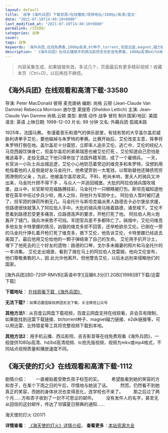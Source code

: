 ```yaml
---
layout: default
title: '战争《海外兵团》下载资源/在线播放/视频地址/1080p/高清/蓝光'
date: "2021-07-10T14:40:10+0800"
last_modified_at: "2021-07-10T14:40:10+0800"
permalink: /33580/
categories: 战争
cover:
tags: 战争
keywords: '海外兵团,在线免费看,1080p高清,bt种子,torrent,百度云盘,magnet,磁力链,迅雷下载资源'
description: '《海外兵团》在线云播放手机西瓜影院吉吉影音免费看，1080p高清bd/hd未删减完整版和tc抢先枪版，mkv/mp4格式，附带bt/torrent种子、magnet/磁力链、百度云盘、网盘资源迅雷下载链接'
---
```


>内容采集生成，如果链接失效，多试几个，页面最后有更多精彩视频！收藏本页（Ctrl+D)，以后再找不麻烦。


## 《海外兵团》在线观看和高清下载-33580

导演: Peter MacDonald 彼得 麦克唐纳 编剧: 尚格 云顿 (Jean-Claude Van Damme) Rebecca Morrison 谢尔登 莱提奇 (Sheldon Lettich) 主演: Jean-Claude Van Damme 尚格.云顿 类型: 剧情 动作 战争 冒险 制片国家/地区: 美国 语言: 英语 上映日期: 1998-12-03 片长: 99 分钟 又名: 外藉兵团 孤城末路

1925年，法国马赛。 弥漫着音乐和酒气的俱乐部里，有钱有势的大亨盖尔盖尼威胁利诱拳手艾伦，要他输掉与朱罗特的拳赛。比赛开始后，艾伦改变主意，挥拳将朱罗特打倒在地。盖尔盖尼十分震怒，立即率人追杀艾伦。逃亡中，艾伦的经纪人马克西姆饮弹身亡，但盖尔盖尼的弟弟瑞恩也被艾伦打死 。艾伦知道自己恐怕是难逃毒手，走投无路之下他只得参加了法国外籍军团，成了一个雇佣兵。 一天，长官派一小队士兵出城巡逻，艾伦小心地防范着旁边的维克多和朱罗特，没想到用枪指着他的人反倒是好友马金托什。他希望弄到一大笔钱，以帮助替他还赌债而穷困潦倒的父亲 。为此，他被盖尔盖尼收买。不料，枪尚未响，里夫人的骑兵又冲出来，马金托什顾不得下手 ，与众人一并逃回城堡。大批的阿拉伯骑兵围攻城堡，战斗中，长官斯坦克福胳膊挂彩，马金托什一只眼睛被打伤。斯坦克福知道他曾在英军中任过步兵少校，用人之际，将他升为军团中士。 阿拉伯人暂时被打退了，但军团的弹药所剩无几。马金托什与斯坦克福派黑人路德去卡必尔堡垒求援，但路德很快就落入了阿拉伯人手中。大批的骑兵用马拖着路德，涌至城下。艾伦不愿看到路德忍受更多痛苦，应路德高声的要求，开枪打死了他。 阿拉伯人用火炮轰开了城门，骑兵冲来势不可挡，军团官兵差不多都阵亡了。硝烟中，艾伦问维克多他女友卡特里娜的情况，凶狠的维克多拒不回答，还举枪欲杀艾伦。已倒在一旁的马金托什挣扎着开枪打死了维克多，救下艾伦，他告诉艾伦，卡特里娜已经逃去美国了。最后他用艾伦给他的一颗子弹结束了自己的生命。 艾伦用手扒开沙土，埋下了他死去的三个好友的遗物：路德的口琴，戈尔多未婚妻的照片和马金托什的一本诗集。 艾伦走出城堡，看到了骑在马上的阿拉伯人克雷姆，他向艾伦宣布，他们尊敬勇敢的人，因 此允许他离开。但他警告艾伦，以后永远别来侵略他们的国家。


[海外兵团][BD-720P-RMVB][英语中字][豆瓣6.3分][1.2GB][1998][BT下载/迅雷下载]

**下载地址**： [在线观看下载 《海外兵团》](https://www.btdx8.com/torrent/legionnaire_1998.html) 


**无法下载?**：`如果迅雷因版权原因无法下载，关注微信公众号 `

**其他方法1**：从百度云网盘下载视频，百度云网盘支持在线观看，非会员有限制，如果能找到迅雷下载链接、bt/torrent种子、magnet磁力链接、e2dk链接等，可以用迅雷、比特彗星等工具将完整视频下载到本地。

**其他方法2**：用手机云播、西瓜影院、吉吉影音等在线免费观看《海外兵团》，一般提供1080p高清、hd/bd高清视频、tc抢先版视频，视频为mkv或mp4格式，不同站点视频质量和播放速度不同。


## 《海天使的灯火》在线观看和高清下载-1112

剧情介绍：　　一直被贴着受欺负孩子标签的实。 　　希望能看到她的笑容的方和杏子，在某个下雨之日的午后，尽情地与她说了话。 　　然而，仍然看不到她真正的笑容，而她的身体状况也变得恶化，连学校也不来了。 　　那之后过了两个月……方和杏子收到了一封不可思议的邮件。 　　没有发件人的名字，甚至无从回信的这封邮件，传达了邻镇夏日祭典的通知......


海天使的灯火 (2017)

**详情查看**： [《海天使的灯火》详情介绍](/movie/1112/)， **查看更多**：[本站资源大全](/movie/t/all/)

